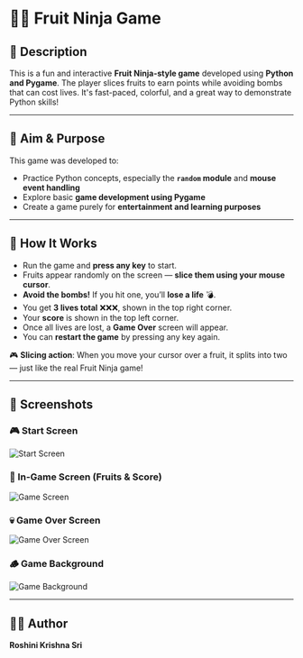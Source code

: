 # 🍉💥 Fruit Ninja Game

## 📝 Description

This is a fun and interactive **Fruit Ninja-style game** developed using **Python and Pygame**. The player slices fruits to earn points while avoiding bombs that can cost lives. It's fast-paced, colorful, and a great way to demonstrate Python skills!

---

## 🎯 Aim & Purpose

This game was developed to:
- Practice Python concepts, especially the **`random` module** and **mouse event handling**
- Explore basic **game development using Pygame**
- Create a game purely for **entertainment and learning purposes**

---

## 🧠 How It Works

- Run the game and **press any key** to start.
- Fruits appear randomly on the screen — **slice them using your mouse cursor**.
- **Avoid the bombs!** If you hit one, you’ll **lose a life** 💣.
- You get **3 lives total** ❌❌❌, shown in the top right corner.
- Your **score** is shown in the top left corner.
- Once all lives are lost, a **Game Over** screen will appear.
- You can **restart the game** by pressing any key again.

🎮 **Slicing action**: When you move your cursor over a fruit, it splits into two — just like the real Fruit Ninja game!

---

## 📸 Screenshots

### 🎮 Start Screen
![Start Screen](assets/FirstScreen.png)

### 🍉 In-Game Screen (Fruits & Score)
![Game Screen](assets/GameScreen.png)


### 💀 Game Over Screen
![Game Over Screen](assets/GameOverScreen.png)

### 🪵 Game Background
![Game Background](assets/background.png)

---

## 👩‍💻 Author

**Roshini Krishna Sri**  
